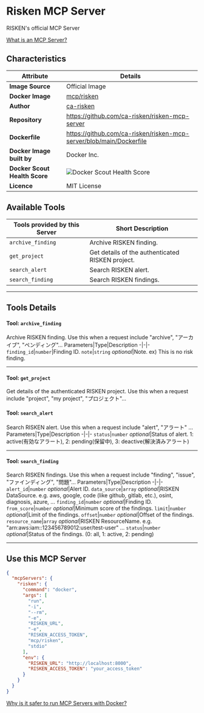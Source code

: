 # Risken MCP Server

RISKEN's official MCP Server

[What is an MCP Server?](https://www.anthropic.com/news/model-context-protocol)

## Characteristics
Attribute|Details|
|-|-|
**Image Source**|Official Image
**Docker Image**|[mcp/risken](https://hub.docker.com/repository/docker/mcp/risken)
**Author**|[ca-risken](https://github.com/ca-risken)
**Repository**|https://github.com/ca-risken/risken-mcp-server
**Dockerfile**|https://github.com/ca-risken/risken-mcp-server/blob/main/Dockerfile
**Docker Image built by**|Docker Inc.
**Docker Scout Health Score**| ![Docker Scout Health Score](https://api.scout.docker.com/v1/policy/insights/org-image-score/badge/mcp/risken)
**Licence**|MIT License

## Available Tools
Tools provided by this Server|Short Description
-|-
`archive_finding`|Archive RISKEN finding.|
`get_project`|Get details of the authenticated RISKEN project.|
`search_alert`|Search RISKEN alert.|
`search_finding`|Search RISKEN findings.|

---
## Tools Details

#### Tool: **`archive_finding`**
Archive RISKEN finding. Use this when a request include "archive", "アーカイブ", "ペンディング"...
Parameters|Type|Description
-|-|-
`finding_id`|`number`|Finding ID.
`note`|`string` *optional*|Note. ex) This is no risk finding.

---
#### Tool: **`get_project`**
Get details of the authenticated RISKEN project. Use this when a request include "project", "my project", "プロジェクト"...
#### Tool: **`search_alert`**
Search RISKEN alert. Use this when a request include "alert", "アラート" ...
Parameters|Type|Description
-|-|-
`status`|`number` *optional*|Status of alert. 1: active(有効なアラート), 2: pending(保留中), 3: deactive(解決済みアラート)

---
#### Tool: **`search_finding`**
Search RISKEN findings. Use this when a request include "finding", "issue", "ファインディング", "問題"...
Parameters|Type|Description
-|-|-
`alert_id`|`number` *optional*|Alert ID.
`data_source`|`array` *optional*|RISKEN DataSource. e.g. aws, google, code (like github, gitlab, etc.), osint, diagnosis, azure, ...
`finding_id`|`number` *optional*|Finding ID.
`from_score`|`number` *optional*|Minimum score of the findings.
`limit`|`number` *optional*|Limit of the findings.
`offset`|`number` *optional*|Offset of the findings.
`resource_name`|`array` *optional*|RISKEN ResourceName. e.g. "arn:aws:iam::123456789012:user/test-user" ...
`status`|`number` *optional*|Status of the findings. (0: all, 1: active, 2: pending)

---
## Use this MCP Server

```json
{
  "mcpServers": {
    "risken": {
      "command": "docker",
      "args": [
        "run",
        "-i",
        "--rm",
        "-e",
        "RISKEN_URL",
        "-e",
        "RISKEN_ACCESS_TOKEN",
        "mcp/risken",
        "stdio"
      ],
      "env": {
        "RISKEN_URL": "http://localhost:8000",
        "RISKEN_ACCESS_TOKEN": "your_access_token"
      }
    }
  }
}
```

[Why is it safer to run MCP Servers with Docker?](https://www.docker.com/blog/the-model-context-protocol-simplifying-building-ai-apps-with-anthropic-claude-desktop-and-docker/)
